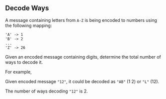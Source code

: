 ## Decode Ways

A message containing letters from `A-Z` is being encoded to numbers using the following mapping:

```
'A' -> 1
'B' -> 2
...
'Z' -> 26
```

Given an encoded message containing digits, determine the total number of ways to decode it.

For example,

Given encoded message `"12"`, it could be decoded as `"AB"` (1 2) or `"L"` (12).

The number of ways decoding `"12"` is 2.

